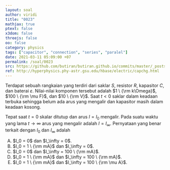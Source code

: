 ```yaml
---
layout: soal
author: viridi
title: "0023"
mathjax: true
ptext: false
x3dom: false
threejs: false
oo: false
category: physics
tags: ["capacitor", "connection", "series", "paralel"]
date: 2021-03-11 05:09:00 +07
permalink: /soal/0023
src: https://github.com/butiran/butiran.github.io/commits/master/_posts/soal/01/2021-03-11-charging-a-capacitor-current.md
ref: http://hyperphysics.phy-astr.gsu.edu/hbase/electric/capchg.html
---
```

Terdapat sebuah rangkaian yang terdiri dari saklar $S$, resistor $R$, kapasitor $C$, dan baterai $\varepsilon$. Nilai-nilai komponen tersebut adalah $1 \ {\rm k\Omega}$, $100 \ {\rm \mu F}$, dan $10 \ {\rm V}$. Saat $t < 0$ saklar dalam keadaan terbuka sehingga belum ada arus yang mengalir dan kapasitor masih dalam keadaan kosong.

Tepat saat $t = 0$ skalar ditutup dan arus $I = I_0$ mengalir. Pada suatu waktu yang lama $t \rightarrow \infty$ arus yang mengalir adalah $I = I_\infty$. Pernyataan yang benar terkait dengan $I_0$ dan $I_\infty$ adalah

<ol type="A">
<li> $I_0 = 0$ dan $I_\infty = 0$.
<li> $I_0 = 1 \ {\rm mA}$ dan $I_\infty = 0$.
<li> $I_0 = 0$ dan $I_\infty = 100 \ {\rm mA}$.
<li> $I_0 = 1 \ {\rm mA}$ dan $I_\infty = 100 \ {\rm mA}$.
<li> $I_0 = 1 \ {\rm mA}$ dan $I_\infty = 100 \ {\rm \mu A}$.

